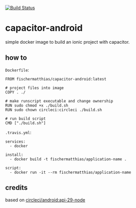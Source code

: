 [![Build Status](https://travis-ci.com/fischer-matthias/capacitor-android.svg?branch=master)](https://travis-ci.com/fischer-matthias/capacitor-android)

# capacitor-android

simple docker image to build an ionic project with capacitor.

## how to

`Dockerfile`:

```
FROM fischermatthias/capacitor-android:latest

# project files into image
COPY . ./

# make runscript executable and change ownership
RUN sudo chmod +x ./build.sh
RUN sudo chown circleci:circleci ./build.sh

# run build script
CMD ["./build.sh"]
```

`.travis.yml`:

```
services:
  - docker

install:
  - docker build -t fischermatthias/application-name .

script:
  - docker run -it --rm fischermatthias/application-name
```

## credits

based on [circleci/android:api-29-node](https://hub.docker.com/r/circleci/android)
